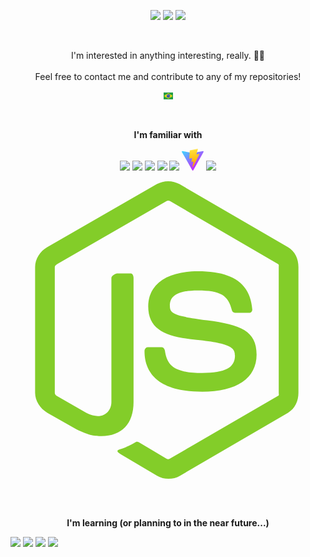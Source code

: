 
 <p align="center"> 
<a href="https://gabrielgusso.com/"><img src="https://img.shields.io/badge/-gabrielgusso.com-031d2e?style=flat"/></a>
<a href="mailto:gabrielpgusso@gmail.com"><img src="https://img.shields.io/badge/-gabrielpgusso@gmail.com-031d2e?style=flat&logo=gmail"/></a>
<a href="https://www.linkedin.com/in/ggusso/"><img src="https://img.shields.io/badge/-ggusso-031d2e?style=flat&logo=linkedin"/></a>
</p> 

<br>

<p align= "center"> I'm interested in anything interesting, really. 🧙‍♂️ <br> <br>
Feel free to contact me and contribute to any of my repositories!

</p>
 <p align="center"><img src="https://github.com/lipis/flag-icons/blob/main/flags/4x3/br.svg" width="15px"/></p>
<br>

**<p  align="center">I'm familiar with</p>**

<p align="center">
<img src="https://cdn.jsdelivr.net/gh/devicons/devicon/icons/html5/html5-original.svg" width="35px"/>
<img src="https://cdn.jsdelivr.net/gh/devicons/devicon/icons/css3/css3-original.svg" width="35px"/>
<img src="https://cdn.jsdelivr.net/gh/devicons/devicon/icons/javascript/javascript-original.svg" width="35px"/>
<img src="https://cdn.jsdelivr.net/gh/devicons/devicon/icons/react/react-original.svg" width="35px"/>
<img src="https://cdn.jsdelivr.net/gh/devicons/devicon/icons/nextjs/nextjs-original.svg"width="35px" />
<svg xmlns="http://www.w3.org/2000/svg" width="35" height="35" viewBox="0 0 256 257"><defs><linearGradient id="logosVitejs0" x1="-.828%" x2="57.636%" y1="7.652%" y2="78.411%"><stop offset="0%" stop-color="#41D1FF"/><stop offset="100%" stop-color="#BD34FE"/></linearGradient><linearGradient id="logosVitejs1" x1="43.376%" x2="50.316%" y1="2.242%" y2="89.03%"><stop offset="0%" stop-color="#FFEA83"/><stop offset="8.333%" stop-color="#FFDD35"/><stop offset="100%" stop-color="#FFA800"/></linearGradient></defs><path fill="url(#logosVitejs0)" d="M255.153 37.938L134.897 252.976c-2.483 4.44-8.862 4.466-11.382.048L.875 37.958c-2.746-4.814 1.371-10.646 6.827-9.67l120.385 21.517a6.537 6.537 0 0 0 2.322-.004l117.867-21.483c5.438-.991 9.574 4.796 6.877 9.62Z"/><path fill="url(#logosVitejs1)" d="M185.432.063L96.44 17.501a3.268 3.268 0 0 0-2.634 3.014l-5.474 92.456a3.268 3.268 0 0 0 3.997 3.378l24.777-5.718c2.318-.535 4.413 1.507 3.936 3.838l-7.361 36.047c-.495 2.426 1.782 4.5 4.151 3.78l15.304-4.649c2.372-.72 4.652 1.36 4.15 3.788l-11.698 56.621c-.732 3.542 3.979 5.473 5.943 2.437l1.313-2.028l72.516-144.72c1.215-2.423-.88-5.186-3.54-4.672l-25.505 4.922c-2.396.462-4.435-1.77-3.759-4.114l16.646-57.705c.677-2.35-1.37-4.583-3.769-4.113Z"/></svg>
<img src="https://cdn.jsdelivr.net/gh/devicons/devicon/icons/typescript/typescript-original.svg" width ="35px"/>
<svg viewBox="0 0 128 128">
            <title>Node</title>
			<path
				fill="#83CD29"
				d="M112.771 30.334L68.674 4.729c-2.781-1.584-6.402-1.584-9.205 0L14.901 30.334C12.031 31.985 10 35.088 10 38.407v51.142c0 3.319 2.084 6.423 4.954 8.083l11.775 6.688c5.628 2.772 7.617 2.772 10.178 2.772 8.333 0 13.093-5.039 13.093-13.828v-50.49c0-.713-.371-1.774-1.071-1.774h-5.623C42.594 41 41 42.061 41 42.773v50.49c0 3.896-3.524 7.773-10.11 4.48L18.723 90.73c-.424-.23-.723-.693-.723-1.181V38.407c0-.482.555-.966.982-1.213l44.424-25.561c.415-.235 1.025-.235 1.439 0l43.882 25.555c.42.253.272.722.272 1.219v51.142c0 .488.183.963-.232 1.198l-44.086 25.576c-.378.227-.847.227-1.261 0l-11.307-6.749c-.341-.198-.746-.269-1.073-.086-3.146 1.783-3.726 2.02-6.677 3.043-.726.253-1.797.692.41 1.929l14.798 8.754a9.294 9.294 0 004.647 1.246c1.642 0 3.25-.426 4.667-1.246l43.885-25.582c2.87-1.672 4.23-4.764 4.23-8.083V38.407c0-3.319-1.36-6.414-4.229-8.073zM77.91 81.445c-11.726 0-14.309-3.235-15.17-9.066-.1-.628-.633-1.379-1.272-1.379h-5.731c-.709 0-1.279.86-1.279 1.566 0 7.466 4.059 16.512 23.453 16.512 14.039 0 22.088-5.455 22.088-15.109 0-9.572-6.467-12.084-20.082-13.886-13.762-1.819-15.16-2.738-15.16-5.962 0-2.658 1.184-6.203 11.374-6.203 9.105 0 12.461 1.954 13.842 8.091.118.577.645.991 1.24.991h5.754c.354 0 .692-.143.94-.396.24-.272.367-.613.335-.979-.891-10.568-7.912-15.493-22.112-15.493-12.631 0-20.166 5.334-20.166 14.275 0 9.698 7.497 12.378 19.622 13.577 14.505 1.422 15.633 3.542 15.633 6.395 0 4.955-3.978 7.066-13.309 7.066z"
			></path>
		</svg>
 </p>

 <br>

**<p align= "center">I'm learning (or planning to in the near future...)</p>**

<p align="center">

     
<img src="https://cdn.jsdelivr.net/gh/devicons/devicon/icons/vuejs/vuejs-original.svg" width="35px"/> <img src="https://cdn.jsdelivr.net/gh/devicons/devicon/icons/mysql/mysql-original.svg" width="35px"/>
<img src="https://cdn.jsdelivr.net/gh/devicons/devicon/icons/svelte/svelte-original.svg" width="35px" />
<img src="https://cdn.jsdelivr.net/gh/devicons/devicon/icons/firebase/firebase-plain.svg" width="35px"/>
          
 </p>
 
 

